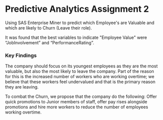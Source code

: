 # Predictive Analytics Assignment 2
Using SAS Enterprise Miner to predict which Employee's are Valuable and which are likely to Churn (Leave their role).

It was found that the best variables to indicate "Employee Value" were “JobInvolvement” and “PerformanceRating”.

### Key Findings

The company should focus on its youngest employees as they are the most valuable, but also the most likely to leave the company. Part of the reason for this is the increased number of workers who are working overtime; we believe that these workers feel undervalued and that is the primary reason they are leaving.

To combat the Churn, we propose that the company do the following: Offer quick promotions to Junior members of staff, offer pay rises alongside promotions and hire more workers to reduce the number of employees working overtime.
